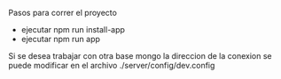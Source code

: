 Pasos para correr el proyecto

- ejecutar npm run install-app
- ejecutar npm run app

Si se desea trabajar con otra base mongo la direccion de la conexion se puede modificar en el archivo ./server/config/dev.config